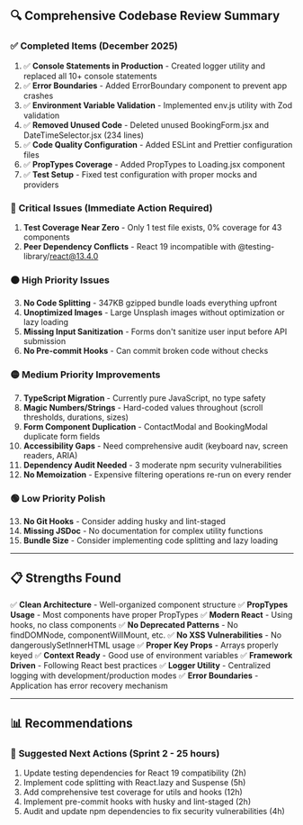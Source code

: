 ## 🔍 Comprehensive Codebase Review Summary

### ✅ **Completed Items (December 2025)**

1. ✅ **Console Statements in Production** - Created logger utility and replaced all 10+ console statements
2. ✅ **Error Boundaries** - Added ErrorBoundary component to prevent app crashes
3. ✅ **Environment Variable Validation** - Implemented env.js utility with Zod validation
4. ✅ **Removed Unused Code** - Deleted unused BookingForm.jsx and DateTimeSelector.jsx (234 lines)
5. ✅ **Code Quality Configuration** - Added ESLint and Prettier configuration files
6. ✅ **PropTypes Coverage** - Added PropTypes to Loading.jsx component
7. ✅ **Test Setup** - Fixed test configuration with proper mocks and providers

### 🔴 **Critical Issues (Immediate Action Required)**

1. **Test Coverage Near Zero** - Only 1 test file exists, 0% coverage for 43 components
2. **Peer Dependency Conflicts** - React 19 incompatible with @testing-library/react@13.4.0

### 🟠 **High Priority Issues**

3. **No Code Splitting** - 347KB gzipped bundle loads everything upfront
4. **Unoptimized Images** - Large Unsplash images without optimization or lazy loading
5. **Missing Input Sanitization** - Forms don't sanitize user input before API submission
6. **No Pre-commit Hooks** - Can commit broken code without checks

### 🟡 **Medium Priority Improvements**

7. **TypeScript Migration** - Currently pure JavaScript, no type safety
8. **Magic Numbers/Strings** - Hard-coded values throughout (scroll thresholds, durations, sizes)
9. **Form Component Duplication** - ContactModal and BookingModal duplicate form fields
10. **Accessibility Gaps** - Need comprehensive audit (keyboard nav, screen readers, ARIA)
11. **Dependency Audit Needed** - 3 moderate npm security vulnerabilities
12. **No Memoization** - Expensive filtering operations re-run on every render

### 🟢 **Low Priority Polish**

13. **No Git Hooks** - Consider adding husky and lint-staged
14. **Missing JSDoc** - No documentation for complex utility functions
15. **Bundle Size** - Consider implementing code splitting and lazy loading

---

## 📋 Strengths Found

✅ **Clean Architecture** - Well-organized component structure
✅ **PropTypes Usage** - Most components have proper PropTypes
✅ **Modern React** - Using hooks, no class components
✅ **No Deprecated Patterns** - No findDOMNode, componentWillMount, etc.
✅ **No XSS Vulnerabilities** - No dangerouslySetInnerHTML usage
✅ **Proper Key Props** - Arrays properly keyed
✅ **Context Ready** - Good use of environment variables
✅ **Framework Driven** - Following React best practices
✅ **Logger Utility** - Centralized logging with development/production modes
✅ **Error Boundaries** - Application has error recovery mechanism

---

## 📊 Recommendations

### 🎯 **Suggested Next Actions (Sprint 2 - 25 hours)**

1. Update testing dependencies for React 19 compatibility (2h)
2. Implement code splitting with React.lazy and Suspense (5h)
3. Add comprehensive test coverage for utils and hooks (12h)
4. Implement pre-commit hooks with husky and lint-staged (2h)
5. Audit and update npm dependencies to fix security vulnerabilities (4h)

